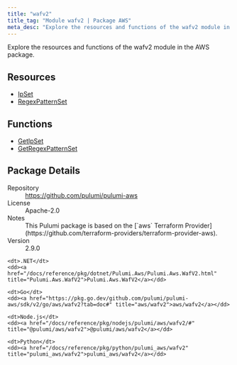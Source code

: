 ```yaml
---
title: "wafv2"
title_tag: "Module wafv2 | Package AWS"
meta_desc: "Explore the resources and functions of the wafv2 module in the AWS package."
---
```


<!-- WARNING: this file was generated by Pulumi Docs Generator. -->
<!-- Do not edit by hand unless you're certain you know what you are doing! -->

Explore the resources and functions of the wafv2 module in the AWS package.

<h2 id="resources">Resources</h2>
<ul class="api">
    <li><a href="ipset" title="IpSet"><span class="symbol resource"></span>IpSet</a></li>
    <li><a href="regexpatternset" title="RegexPatternSet"><span class="symbol resource"></span>RegexPatternSet</a></li>
</ul>

<h2 id="functions">Functions</h2>
<ul class="api">
    <li><a href="getipset" title="GetIpSet"><span class="symbol function"></span>GetIpSet</a></li>
    <li><a href="getregexpatternset" title="GetRegexPatternSet"><span class="symbol function"></span>GetRegexPatternSet</a></li>
</ul>

<h2 id="package-details">Package Details</h2>
<dl class="package-details">
	<dt>Repository</dt>
	<dd><a href="https://github.com/pulumi/pulumi-aws">https://github.com/pulumi/pulumi-aws</a></dd>
	<dt>License</dt>
	<dd>Apache-2.0</dd>
	<dt>Notes</dt>
	<dd>This Pulumi package is based on the [`aws` Terraform Provider](https://github.com/terraform-providers/terraform-provider-aws).</dd>
	<dt>Version</dt>
	<dd>2.9.0</dd>
</dl>



<dl class="tabular">

    <dt>.NET</dt>
    <dd><a href="/docs/reference/pkg/dotnet/Pulumi.Aws/Pulumi.Aws.WafV2.html" title="Pulumi.Aws.WafV2">Pulumi.Aws.WafV2</a></dd>

    <dt>Go</dt>
    <dd><a href="https://pkg.go.dev/github.com/pulumi/pulumi-aws/sdk/v2/go/aws/wafv2?tab=doc#" title="aws/wafv2">aws/wafv2</a></dd>

    <dt>Node.js</dt>
    <dd><a href="/docs/reference/pkg/nodejs/pulumi/aws/wafv2/#" title="@pulumi/aws/wafv2">@pulumi/aws/wafv2</a></dd>

    <dt>Python</dt>
    <dd><a href="/docs/reference/pkg/python/pulumi_aws/wafv2" title="pulumi_aws/wafv2">pulumi_aws/wafv2</a></dd>

</dl>

